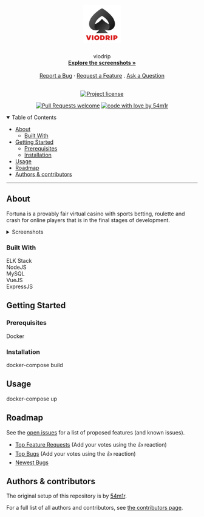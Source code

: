 <h1 align="center">
  <a href="https://github.com/54m1r/viodrip">
    <!-- Please provide path to your logo here -->
    <img src="docs/images/logo.png" alt="Logo" width="100" height="100">
  </a>
</h1>

<div align="center">
  viodrip
  <br />
  <a href="#about"><strong>Explore the screenshots »</strong></a>
  <br />
  <br />
  <a href="https://github.com/54m1r/viodrip/issues/new?assignees=&labels=bug&template=01_BUG_REPORT.md&title=bug%3A+">Report a Bug</a>
  ·
  <a href="https://github.com/54m1r/viodrip/issues/new?assignees=&labels=enhancement&template=02_FEATURE_REQUEST.md&title=feat%3A+">Request a Feature</a>
  .
  <a href="https://github.com/54m1r/viodrip/issues/new?assignees=&labels=question&template=04_SUPPORT_QUESTION.md&title=support%3A+">Ask a Question</a>
</div>

<div align="center">
<br />

[![Project license](https://img.shields.io/github/license/54m1r/viodrip.svg?style=flat-square)](LICENSE)

[![Pull Requests welcome](https://img.shields.io/badge/PRs-welcome-ff69b4.svg?style=flat-square)](https://github.com/54m1r/viodrip/issues?q=is%3Aissue+is%3Aopen+label%3A%22help+wanted%22)
[![code with love by 54m1r](https://img.shields.io/badge/%3C%2F%3E%20with%20%E2%99%A5%20by-54m1r-ff1414.svg?style=flat-square)](https://github.com/54m1r)

</div>

<details open="open">
<summary>Table of Contents</summary>

- [About](#about)
  - [Built With](#built-with)
- [Getting Started](#getting-started)
  - [Prerequisites](#prerequisites)
  - [Installation](#installation)
- [Usage](#usage)
- [Roadmap](#roadmap)
- [Authors & contributors](#authors--contributors)

</details>

---

## About

Fortuna is a provably fair virtual casino with sports betting, roulette and crash for online players that is in the final stages of development. 

<details>
<summary>Screenshots</summary>
<br>


|                              Adminpanel                              |                              Roulette                               |
| :-------------------------------------------------------------------: | :--------------------------------------------------------------------: |
| <img src="https://i.imgur.com/YC8GJW0.png" title="Home Page" width="100%"> | <img src="https://i.imgur.com/4qQdGfT.png" title="Login Page" width="100%"> |
  
|                               Sport bets                               |                                                              |
| :-------------------------------------------------------------------: | :--------------------------------------------------------------------: |
| <img src="https://i.imgur.com/CRHvN86.png" title="Home Page" width="100%"> | <img src="" title="Login Page" width="100%"> |
</details>

### Built With
ELK Stack<br>
NodeJS<br>
MySQL<br>
VueJS<br>
ExpressJS<br>

## Getting Started

### Prerequisites

Docker

### Installation

docker-compose build

## Usage

docker-compose up

## Roadmap

See the [open issues](https://github.com/54m1r/viodrip/issues) for a list of proposed features (and known issues).

- [Top Feature Requests](https://github.com/54m1r/viodrip/issues?q=label%3Aenhancement+is%3Aopen+sort%3Areactions-%2B1-desc) (Add your votes using the 👍 reaction)
- [Top Bugs](https://github.com/54m1r/viodrip/issues?q=is%3Aissue+is%3Aopen+label%3Abug+sort%3Areactions-%2B1-desc) (Add your votes using the 👍 reaction)
- [Newest Bugs](https://github.com/54m1r/viodrip/issues?q=is%3Aopen+is%3Aissue+label%3Abug)

## Authors & contributors

The original setup of this repository is by [54m1r](https://github.com/54m1r).

For a full list of all authors and contributors, see [the contributors page](https://github.com/54m1r/viodrip/contributors).
